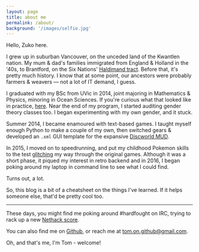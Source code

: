 ```yaml
---
layout: page
title: about me
permalink: /about/
background: '/images/selfie.jpg'
---
```


Hello, Zuko here.

I grew up in suburban Vancouver, on the unceded land of the Kwantlen nation. 
My mum & dad's families immigrated from England & Holland in the '40s, to Brantford, on the Six Nations' [Haldimand tract](http://grandrivercountry.org/haldimand-tract/). 
Before that, it's pretty much history. 
I know that at some point, our ancestors were probably farmers & weavers — not a lot of IT demand, I guess.

I graduated with my BSc from UVic in 2014, joint majoring in Mathematics & Physics, minoring in Ocean Sciences.
If you're curious what that looked like in practice, [here](/other/thesis.pdf).
Near the end of my program, I started auditing gender theory classes too. I began experimenting with my own gender, and it stuck.

Summer 2014, I became enamoured with text-based games. 
I taught myself enough Python to make a couple of my own, then switched gears & developed an `.xml` GUI template for the expansive [Discworld MUD](http://discworld.starturtle.net/lpc/).

In 2015, I moved on to speedrunning, and put my childhood Pokemon skills to the test [glitching](http://wiki.pokemonspeedruns.com/index.php/Pok%C3%A9mon_Red/Blue/Yellow_DSum_Manipulation) my way through the original games.
Although it was a short phase, it piqued my interest in retro backend and in 2016, I began poking around my laptop in command line to see what I could find.

Turns out, a lot.

So, this blog is a bit of a cheatsheet on the things I've learned. If it helps someone else, that'd be pretty cool too.

___

These days, you might find me poking around #hardfought on IRC, trying to rack up a new [Nethack score](https://nethackscoreboard.org/players/T/Tommo.all.html).

You can also find me on [Github](https://github.com/ciraben), or reach me at tom.on.github@gmail.com.

Oh, and that's me, I'm Tom - welcome!

